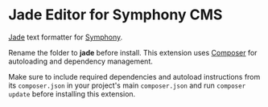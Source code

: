# Jade Editor for Symphony CMS

[Jade][1] text formatter for [Symphony][2].

Rename the folder to **jade** before install.
This extension uses [Composer][3] for autoloading and dependency management.

Make sure to include required dependencies and autoload instructions from its `composer.json` in your project's main `composer.json` and run `composer update` before installing this extension.

[1]: http://jade-lang.com/
[2]: http://getsymphony.com/
[3]: http://getcomposer.org/
